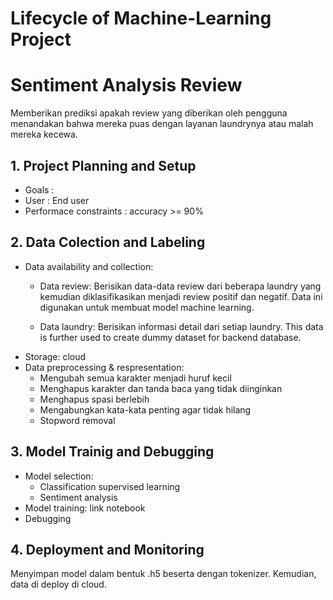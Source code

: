 # Lifecycle of Machine-Learning Project

# Sentiment Analysis Review
Memberikan prediksi apakah review yang diberikan oleh pengguna menandakan bahwa mereka puas dengan layanan laundrynya atau malah mereka kecewa.

## 1. Project Planning and Setup
* Goals : 
* User : End user
* Performace constraints : accuracy >= 90%

## 2. Data Colection and Labeling
* Data availability and collection:
  * Data review: Berisikan data-data review dari beberapa laundry yang kemudian diklasifikasikan menjadi review positif dan negatif. Data ini digunakan untuk membuat model machine learning.
  
  * Data laundry: Berisikan informasi detail dari setiap laundry. This data is further used to create dummy dataset for backend database.
* Storage: cloud
* Data preprocessing & respresentation:
  * Mengubah semua karakter menjadi huruf kecil
  * Menghapus karakter dan tanda baca yang tidak diinginkan
  * Menghapus spasi berlebih
  * Mengabungkan kata-kata penting agar tidak hilang
  * Stopword removal

## 3. Model Trainig and Debugging
* Model selection: 
  * Classification supervised learning
  * Sentiment analysis
* Model training: link notebook
* Debugging

## 4. Deployment and Monitoring
Menyimpan model dalam bentuk .h5 beserta dengan tokenizer. Kemudian, data di deploy di cloud.
